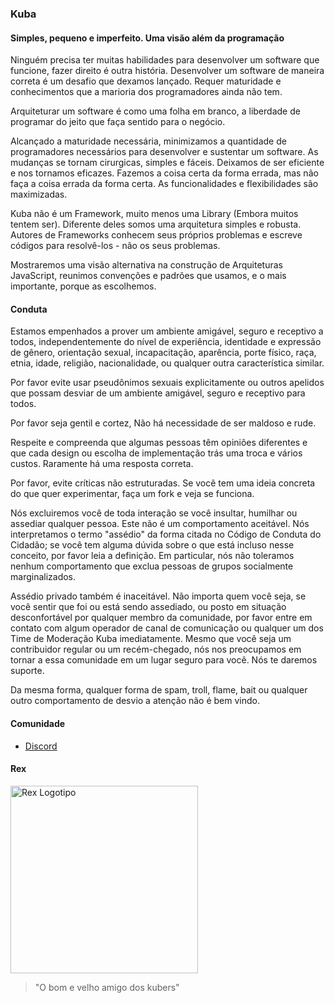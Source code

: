 ### Kuba
#### Simples, pequeno e imperfeito. Uma visão além da programação

Ninguém precisa ter muitas habilidades para desenvolver um software que funcione, fazer direito é outra história. Desenvolver um software de maneira correta é um desafio que dexamos lançado. Requer maturidade e conhecimentos que a marioria dos programadores ainda não tem.

Arquiteturar um software é como uma folha em branco, a liberdade de programar do jeito que faça sentido para o negócio.

Alcançado a maturidade necessária, minimizamos a quantidade de programadores necessários para desenvolver e sustentar um software. As mudanças se tornam cirurgicas, simples e fáceis. Deixamos de ser eficiente e nos tornamos eficazes. Fazemos a coisa certa da forma errada, mas não faça a coisa errada da forma certa. As funcionalidades e flexibilidades são maximizadas.

Kuba não é um Framework, muito menos uma Library (Embora muitos tentem ser). Diferente deles somos uma arquitetura simples e robusta. Autores de Frameworks conhecem seus próprios problemas e escreve códigos para resolvê-los - não os seus problemas.

Mostraremos uma visão alternativa na construção de Arquiteturas JavaScript, reunimos convenções e padrões que usamos, e o mais importante, porque as escolhemos.

#### Conduta

Estamos empenhados a prover um ambiente amigável, seguro e receptivo a todos, independentemente do nível de experiência, identidade e expressão de gênero, orientação sexual, incapacitação, aparência, porte físico, raça, etnia, idade, religião, nacionalidade, ou qualquer outra característica similar.

Por favor evite usar pseudônimos sexuais explicitamente ou outros apelidos que possam desviar de um ambiente amigável, seguro e receptivo para todos.

Por favor seja gentil e cortez, Não há necessidade de ser maldoso e rude.

Respeite e compreenda que algumas pessoas têm opiniões diferentes e que cada design ou escolha de implementação trás uma troca e vários custos. Raramente há uma resposta correta.

Por favor, evite críticas não estruturadas. Se você tem uma ideia concreta do que quer experimentar, faça um fork e veja se funciona.

Nós excluiremos você de toda interação se você insultar, humilhar ou assediar qualquer pessoa. Este não é um comportamento aceitável. Nós interpretamos o termo "assédio" da forma citada no Código de Conduta do Cidadão; se você tem alguma dúvida sobre o que está incluso nesse conceito, por favor leia a definição. Em particular, nós não toleramos nenhum comportamento que exclua pessoas de grupos socialmente marginalizados.

Assédio privado também é inaceitável. Não importa quem você seja, se você sentir que foi ou está sendo assediado, ou posto em situação desconfortável por qualquer membro da comunidade, por favor entre em contato com algum operador de canal de comunicação ou qualquer um dos Time de Moderação Kuba imediatamente. Mesmo que você seja um contribuidor regular ou um recém-chegado, nós nos preocupamos em tornar a essa comunidade em um lugar seguro para você. Nós te daremos suporte.

Da mesma forma, qualquer forma de spam, troll, flame, bait ou qualquer outro comportamento de desvio a atenção não é bem vindo.

#### Comunidade

* [Discord](https://discord.gg/RzbJdCsh)

#### Rex

<img src="https://github.com/oneOffJS/rex/raw/master/rex.png" alt="Rex Logotipo" width="300" height="300" />

> "O bom e velho amigo dos kubers"
